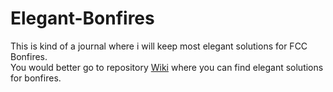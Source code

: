 # Elegant-Bonfires
This is kind of a journal where i will keep most elegant solutions for FCC Bonfires. <br/>
You would better go to repository [Wiki](https://github.com/dagman/Elegant-Bonfires/wiki) where you can find elegant solutions for bonfires.
